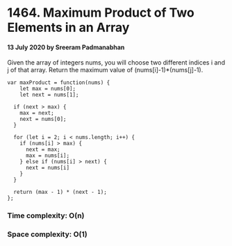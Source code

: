 # 1464. Maximum Product of Two Elements in an Array

#### 13 July 2020 by Sreeram Padmanabhan

Given the array of integers nums, you will choose two different indices i and j of that array. Return the maximum value of (nums[i]-1)*(nums[j]-1).

    var maxProduct = function(nums) {
        let max = nums[0];
        let next = nums[1];

      if (next > max) {
        max = next;
        next = nums[0];
      }

      for (let i = 2; i < nums.length; i++) {
        if (nums[i] > max) {
          next = max;
          max = nums[i];
        } else if (nums[i] > next) {
          next = nums[i]
        }
      }

      return (max - 1) * (next - 1);
    };

### Time complexity: O(n)
### Space complexity: O(1)
